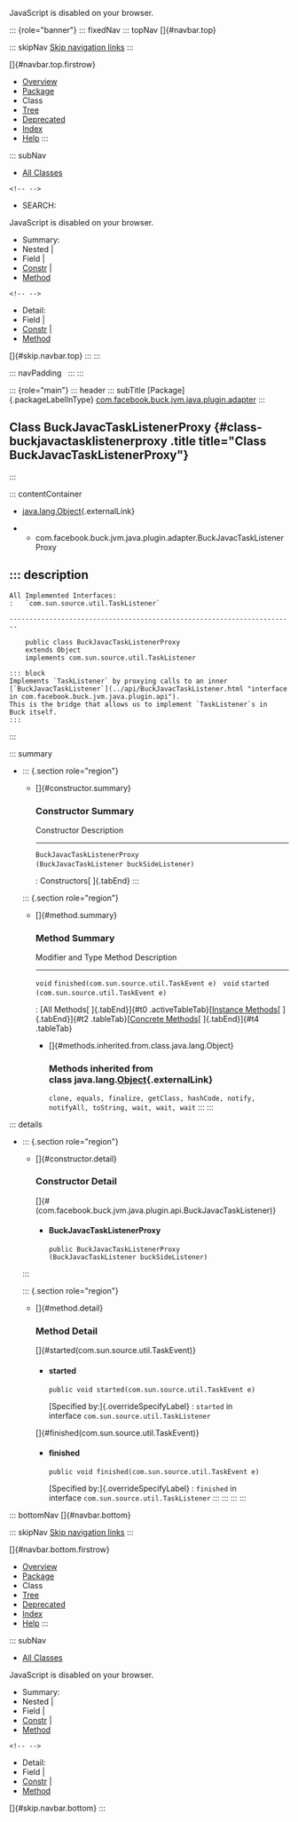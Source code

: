 <div>

JavaScript is disabled on your browser.

</div>

::: {role="banner"}
::: fixedNav
::: topNav
[]{#navbar.top}

::: skipNav
[Skip navigation links](#skip.navbar.top "Skip navigation links")
:::

[]{#navbar.top.firstrow}

-   [Overview](../../../../../../../index.html)
-   [Package](package-summary.html)
-   Class
-   [Tree](package-tree.html)
-   [Deprecated](../../../../../../../deprecated-list.html)
-   [Index](../../../../../../../index-all.html)
-   [Help](../../../../../../../help-doc.html)
:::

::: subNav
-   [All Classes](../../../../../../../allclasses.html)

```{=html}
<!-- -->
```
-   SEARCH:

<div>

<div>

JavaScript is disabled on your browser.

</div>

</div>

<div>

-   Summary: 
-   Nested \| 
-   Field \| 
-   [Constr](#constructor.summary) \| 
-   [Method](#method.summary)

```{=html}
<!-- -->
```
-   Detail: 
-   Field \| 
-   [Constr](#constructor.detail) \| 
-   [Method](#method.detail)

</div>

[]{#skip.navbar.top}
:::
:::

::: navPadding
 
:::
:::

::: {role="main"}
::: header
::: subTitle
[Package]{.packageLabelInType} [com.facebook.buck.jvm.java.plugin.adapter](package-summary.html)
:::

## Class BuckJavacTaskListenerProxy {#class-buckjavactasklistenerproxy .title title="Class BuckJavacTaskListenerProxy"}
:::

::: contentContainer
-   [java.lang.Object](http://docs.oracle.com/javase/7/docs/api/java/lang/Object.html?is-external=true "class or interface in java.lang"){.externalLink}

-   -   com.facebook.buck.jvm.java.plugin.adapter.BuckJavacTaskListenerProxy

::: description
-   

    All Implemented Interfaces:
    :   `com.sun.source.util.TaskListener`

    ------------------------------------------------------------------------

        public class BuckJavacTaskListenerProxy
        extends Object
        implements com.sun.source.util.TaskListener

    ::: block
    Implements `TaskListener` by proxying calls to an inner
    [`BuckJavacTaskListener`](../api/BuckJavacTaskListener.html "interface in com.facebook.buck.jvm.java.plugin.api").
    This is the bridge that allows us to implement `TaskListener`s in
    Buck itself.
    :::
:::

::: summary
-   ::: {.section role="region"}
    -   []{#constructor.summary}

        ### Constructor Summary

          Constructor                                                            Description
          ---------------------------------------------------------------------- -------------
          `BuckJavacTaskListenerProxy​(BuckJavacTaskListener buckSideListener)`    

          : Constructors[ ]{.tabEnd}
    :::

    ::: {.section role="region"}
    -   []{#method.summary}

        ### Method Summary

          Modifier and Type   Method                                        Description
          ------------------- --------------------------------------------- -------------
          `void`              `finished​(com.sun.source.util.TaskEvent e)`    
          `void`              `started​(com.sun.source.util.TaskEvent e)`     

          : [All Methods[ ]{.tabEnd}]{#t0 .activeTableTab}[[Instance
          Methods](javascript:show(2);)[ ]{.tabEnd}]{#t2
          .tableTab}[[Concrete
          Methods](javascript:show(8);)[ ]{.tabEnd}]{#t4 .tableTab}

        -   []{#methods.inherited.from.class.java.lang.Object}

            ### Methods inherited from class java.lang.[Object](http://docs.oracle.com/javase/7/docs/api/java/lang/Object.html?is-external=true "class or interface in java.lang"){.externalLink}

            `clone, equals, finalize, getClass, hashCode, notify, notifyAll, toString, wait, wait, wait`
    :::
:::

::: details
-   ::: {.section role="region"}
    -   []{#constructor.detail}

        ### Constructor Detail

        []{#<init>(com.facebook.buck.jvm.java.plugin.api.BuckJavacTaskListener)}

        -   #### BuckJavacTaskListenerProxy

                public BuckJavacTaskListenerProxy​(BuckJavacTaskListener buckSideListener)
    :::

    ::: {.section role="region"}
    -   []{#method.detail}

        ### Method Detail

        []{#started(com.sun.source.util.TaskEvent)}

        -   #### started

            ``` methodSignature
            public void started​(com.sun.source.util.TaskEvent e)
            ```

            [Specified by:]{.overrideSpecifyLabel}
            :   `started` in
                interface `com.sun.source.util.TaskListener`

        []{#finished(com.sun.source.util.TaskEvent)}

        -   #### finished

            ``` methodSignature
            public void finished​(com.sun.source.util.TaskEvent e)
            ```

            [Specified by:]{.overrideSpecifyLabel}
            :   `finished` in
                interface `com.sun.source.util.TaskListener`
    :::
:::
:::
:::

::: bottomNav
[]{#navbar.bottom}

::: skipNav
[Skip navigation links](#skip.navbar.bottom "Skip navigation links")
:::

[]{#navbar.bottom.firstrow}

-   [Overview](../../../../../../../index.html)
-   [Package](package-summary.html)
-   Class
-   [Tree](package-tree.html)
-   [Deprecated](../../../../../../../deprecated-list.html)
-   [Index](../../../../../../../index-all.html)
-   [Help](../../../../../../../help-doc.html)
:::

::: subNav
-   [All Classes](../../../../../../../allclasses.html)

<div>

<div>

JavaScript is disabled on your browser.

</div>

</div>

<div>

-   Summary: 
-   Nested \| 
-   Field \| 
-   [Constr](#constructor.summary) \| 
-   [Method](#method.summary)

```{=html}
<!-- -->
```
-   Detail: 
-   Field \| 
-   [Constr](#constructor.detail) \| 
-   [Method](#method.detail)

</div>

[]{#skip.navbar.bottom}
:::
